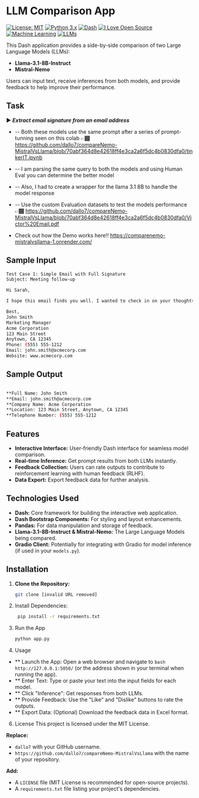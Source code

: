 # LLM Comparison App
[![License: MIT](https://img.shields.io/badge/License-MIT-yellow.svg)](https://opensource.org/licenses/MIT)
[![Python 3.x](https://img.shields.io/badge/python-3.x-blue.svg)](https://www.python.org/)
[![Dash](https://img.shields.io/badge/Dash-v2-orange)](https://dash.plotly.com/)
[![I Love Open Source](https://badges.frapsoft.com/os/v1/open-source.svg?v=103)](https://github.com/ellerbrock/open-source-badges/)                    
[![Machine Learning](https://img.shields.io/badge/Topic-Machine%20Learning-orange)](https://en.wikipedia.org/wiki/Machine_learning)
[![LLMs](https://img.shields.io/badge/Topic-LLMs-green)](https://en.wikipedia.org/wiki/Large_language_model)

This Dash application provides a side-by-side comparison of two Large Language Models (LLMs):

* **Llama-3.1-8B-Instruct**
* **Mistral-Nemo**

Users can input text, receive inferences from both models, and provide feedback to help improve their performance.

## Task

▶️  ***Extract email signature from an email address***
  
   * -- Both these models use the same prompt after a series of prompt-tunning seen on this colab 👉🏾 https://github.com/dallo7/compareNemo-MistralVsLlama/blob/70abf364d8e42618ff4e3ca2a6f5dc4b0830dfa0/tinkerIT.ipynb
   * -- I am parsing the same query to both the models and using Human Eval you can determine the better model
   * -- Also, I had to create a wrapper for the llama 3.1 8B to handle the model response
   * -- Use the custom Evaluation datasets to test the models performance 👉🏾 https://github.com/dallo7/compareNemo-MistralVsLlama/blob/70abf364d8e42618ff4e3ca2a6f5dc4b0830dfa0/Victor%20Email.pdf

* Check out how the Demo works here‼️ https://comparenemo-mistralvsllama-1.onrender.com/ 

## Sample Input

```bash
Test Case 1: Simple Email with Full Signature
Subject: Meeting follow-up

Hi Sarah,

I hope this email finds you well. I wanted to check in on your thoughts regarding the new marketing campaign. Please let me know if you have any questions or concerns.

Best,
John Smith
Marketing Manager
Acme Corporation
123 Main Street
Anytown, CA 12345
Phone: (555) 555-1212
Email: john.smith@acmecorp.com
Website: www.acmecorp.com

```


## Sample Output

```bash

**Full Name: John Smith                                                                                                     
**Email: john.smith@acmecorp.com 
**Company Name: Acme Corporation
**Location: 123 Main Street, Anytown, CA 12345
**Telephone Number: (555) 555-1212 
```

## Features

* **Interactive Interface:** User-friendly Dash interface for seamless model comparison.
* **Real-time Inference:**  Get prompt results from both LLMs instantly.
* **Feedback Collection:**  Users can rate outputs to contribute to reinforcement learning with human feedback (RLHF).
* **Data Export:** Export feedback data for further analysis.

## Technologies Used

* **Dash:**  Core framework for building the interactive web application.
* **Dash Bootstrap Components:** For styling and layout enhancements.
* **Pandas:** For data manipulation and storage of feedback.
* **Llama-3.1-8B-Instruct & Mistral-Nemo:** The Large Language Models being compared.
* **Gradio Client:**  Potentially for integrating with Gradio for model inference (if used in your `models.py`).

## Installation

1. **Clone the Repository:**
   ```bash
   git clone [invalid URL removed]
   ```
2. Install Dependencies:  
   ```bash
    pip install -r requirements.txt
   ```
3. Run the App
    ```bash
    python app.py
    ```
4. Usage
* ** Launch the App: Open a web browser and navigate to ```bash http://127.0.0.1:5050/``` (or the address shown in your terminal when running the app).
* ** Enter Text: Type or paste your text into the input fields for each model.
* ** Click "Inference": Get responses from both LLMs.
* ** Provide Feedback: Use the "Like" and "Dislike" buttons to rate the outputs.
* ** Export Data: (Optional) Download the feedback data in Excel format.
  
6. License
This project is licensed under the MIT License.   

**Replace:**

- `dallo7` with your GitHub username.
- `https://github.com/dallo7/compareNemo-MistralVsLlama` with the name of your repository.

**Add:**

- A `LICENSE` file (MIT License is recommended for open-source projects).
- A `requirements.txt` file listing your project's dependencies.
